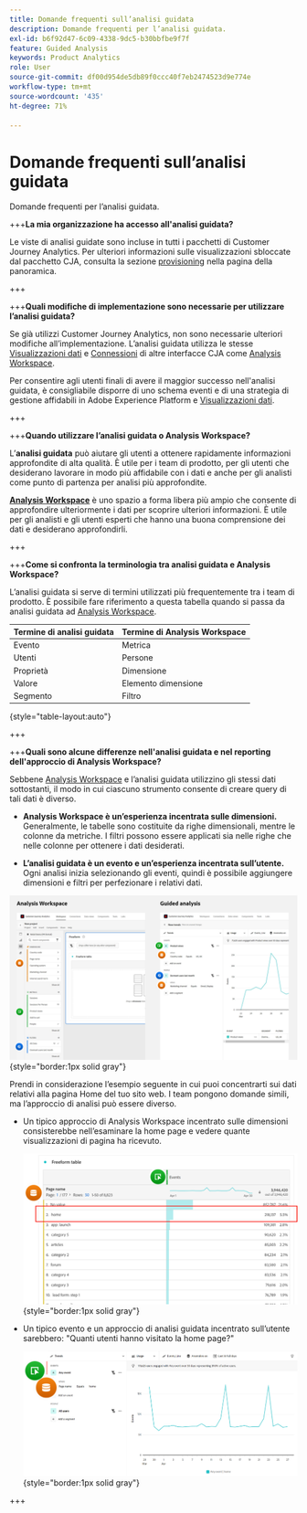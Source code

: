 ```yaml
---
title: Domande frequenti sull’analisi guidata
description: Domande frequenti per l’analisi guidata.
exl-id: b6f92d47-6c09-4338-9dc5-b30bbfbe9f7f
feature: Guided Analysis
keywords: Product Analytics
role: User
source-git-commit: df00d954de5db89f0ccc40f7eb2474523d9e774e
workflow-type: tm+mt
source-wordcount: '435'
ht-degree: 71%

---
```


# Domande frequenti sull’analisi guidata

Domande frequenti per l’analisi guidata.

+++**La mia organizzazione ha accesso all&#39;analisi guidata?**

Le viste di analisi guidate sono incluse in tutti i pacchetti di Customer Journey Analytics. Per ulteriori informazioni sulle visualizzazioni sbloccate dal pacchetto CJA, consulta la sezione [provisioning](overview.md#provisioning) nella pagina della panoramica.

+++

+++**Quali modifiche di implementazione sono necessarie per utilizzare l’analisi guidata?**

Se già utilizzi Customer Journey Analytics, non sono necessarie ulteriori modifiche all’implementazione. L’analisi guidata utilizza le stesse [Visualizzazioni dati](../data-views/data-views.md) e [Connessioni](../connections/overview.md) di altre interfacce CJA come [Analysis Workspace](../analysis-workspace/home.md).

Per consentire agli utenti finali di avere il maggior successo nell&#39;analisi guidata, è consigliabile disporre di uno schema eventi e di una strategia di gestione affidabili in Adobe Experience Platform e [Visualizzazioni dati](../data-views/data-views.md).

+++

+++**Quando utilizzare l’analisi guidata o Analysis Workspace?**

L’**analisi guidata** può aiutare gli utenti a ottenere rapidamente informazioni approfondite di alta qualità. È utile per i team di prodotto, per gli utenti che desiderano lavorare in modo più affidabile con i dati e anche per gli analisti come punto di partenza per analisi più approfondite.

**[Analysis Workspace](../analysis-workspace/home.md)** è uno spazio a forma libera più ampio che consente di approfondire ulteriormente i dati per scoprire ulteriori informazioni. È utile per gli analisti e gli utenti esperti che hanno una buona comprensione dei dati e desiderano approfondirli.

+++

+++**Come si confronta la terminologia tra analisi guidata e Analysis Workspace?**

L’analisi guidata si serve di termini utilizzati più frequentemente tra i team di prodotto. È possibile fare riferimento a questa tabella quando si passa da analisi guidata ad [Analysis Workspace](../analysis-workspace/home.md).

| Termine di analisi guidata | Termine di Analysis Workspace |
| --- | --- |
| Evento | Metrica |
| Utenti | Persone |
| Proprietà | Dimensione |
| Valore | Elemento dimensione |
| Segmento | Filtro |

{style="table-layout:auto"}

+++

+++**Quali sono alcune differenze nell&#39;analisi guidata e nel reporting dell&#39;approccio di Analysis Workspace?**

Sebbene [Analysis Workspace](../analysis-workspace/home.md) e l’analisi guidata utilizzino gli stessi dati sottostanti, il modo in cui ciascuno strumento consente di creare query di tali dati è diverso.

* **Analysis Workspace è un’esperienza incentrata sulle dimensioni.** Generalmente, le tabelle sono costituite da righe dimensionali, mentre le colonne da metriche. I filtri possono essere applicati sia nelle righe che nelle colonne per ottenere i dati desiderati.

* **L’analisi guidata è un evento e un’esperienza incentrata sull’utente.** Ogni analisi inizia selezionando gli eventi, quindi è possibile aggiungere dimensioni e filtri per perfezionare i relativi dati.

![Visualizzazioni di analisi guidata e Analysis Workspace](assets/structure.png){style="border:1px solid gray"}

Prendi in considerazione l’esempio seguente in cui puoi concentrarti sui dati relativi alla pagina Home del tuo sito web. I team pongono domande simili, ma l’approccio di analisi può essere diverso.

* Un tipico approccio di Analysis Workspace incentrato sulle dimensioni consisterebbe nell’esaminare la home page e vedere quante visualizzazioni di pagina ha ricevuto.

  ![Approccio incentrato sulle dimensioni](assets/dimension-centered.png){style="border:1px solid gray"}

* Un tipico evento e un approccio di analisi guidata incentrato sull’utente sarebbero: &quot;Quanti utenti hanno visitato la home page?&quot;

  ![Approccio incentrato sull’evento](assets/event-centered.png){style="border:1px solid gray"}

+++
